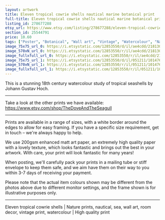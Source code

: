 ```yaml
---
layout: artwork
title: Eleven tropical cowrie shells nautical marine botanical print
full-title: Eleven tropical cowrie shells nautical marine botanical print
listing_id: 278677288
etsy_url: https://www.etsy.com/listing/278677288/eleven-tropical-cowrie-shells-nautical?utm_source=ds&utm_medium=api&utm_campaign=api
section_id: 25544791
price: 10.60
tags: ["Poster", "Botanical", "Wall art", "Vintage", "Watercolour", "Nature", "Botanical art", "Wildlife", "Shells", "Sea", "Marine", "Nautical", "Beach"]
image_75x75_url_0: https://i.etsystatic.com/12853550/d/il/ae4cdd/2181305404/il_75x75.2181305404_3n0z.jpg?version=0
image_570xN_url_0: https://i.etsystatic.com/12853550/r/il/ae4cdd/2181305404/il_570xN.2181305404_3n0z.jpg
image_fullxfull_url_0: https://i.etsystatic.com/12853550/r/il/ae4cdd/2181305404/il_fullxfull.2181305404_3n0z.jpg
image_75x75_url_1: https://i.etsystatic.com/12853550/d/il/051211/1014763795/il_75x75.1014763795_oi8w.jpg?version=0
image_570xN_url_1: https://i.etsystatic.com/12853550/r/il/051211/1014763795/il_570xN.1014763795_oi8w.jpg
image_fullxfull_url_1: https://i.etsystatic.com/12853550/r/il/051211/1014763795/il_fullxfull.1014763795_oi8w.jpg
---
```

This is a stunning 18th century watercolour study of tropical seashells by Johann Gustav Hoch.

---

Take a look at the other prints we have available:
https://www.etsy.com/shop/TheDoveAndTheSeagull

---

Prints are available in a range of sizes, with a white border around the edges to allow for easy framing. If you have a specific size requirement, get in touch – we&#39;re always happy to help.

We use 200gsm enhanced matt art paper, an extremely high quality paper with a lovely texture, which looks fantastic and brings out the best in your artwork. With care, your print will look fantastic for many years!

When posting, we&#39;ll carefully pack your prints in a mailing tube or stiff envelope to keep them safe, and we aim have them on their way to you within 3-7 days of receiving your payment.

Please note that the actual item colours shown may be different from the photos above due to different monitor settings, and the frame shown is for illustrative purposes only.

---

Eleven tropical cowrie shells | Nature prints, nautical, sea, wall art, room decor, vintage print, watercolour | High quality print
